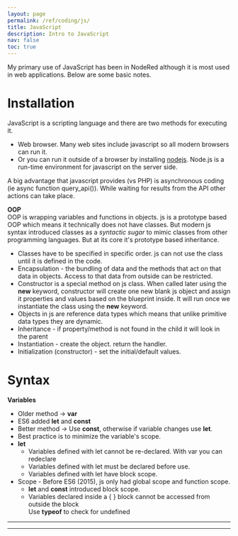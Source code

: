 ```yaml
---
layout: page
permalink: /ref/coding/js/
title: JavaScript
description: Intro to JavaScript
nav: false
toc: true
---
```

My primary use of JavaScript has been in NodeRed although it is most used in web applications. Below are some basic notes.  

# Installation
JavaScript is a scripting language and there are two methods for executing it.
* Web browser. Many web sites include javascript so all modern browsers can run it. 
* Or you can run it outside of a browser by installing [nodejs](https://nodejs.org/en/download/). Node.js is a run-time environment for javascript on the server side.  

A big advantage that javascript provides (vs PHP) is asynchronous coding (ie async function query_api()). While waiting for results from the API other actions can take place.  

**OOP**  
OOP is wrapping variables and functions in objects.  js is a prototype based OOP which means it technically does not have classes. But modern js syntax introduced classes as a *syntactic sugar* to mimic classes from other programming languages. But at its core it's prototype based inheritance.
* Classes have to be specified in specific order. js can not use the class until it is defined in the code.
* Encapsulation - the bundling of data and the methods that act on that data in objects. Access to that data from outside can be restricted.
* Constructor is a special method on js class. When called later using the **new** keyword, constructor will create one new blank js object and assign it properties and values based on the blueprint inside. It will run once we instantiate the class using the **new** keyword.
* Objects in js are reference data types which means that unlike primitive data types they are dynamic.
* Inheritance - if property/method is not found in the child it will look in the parent
* Instantiation - create the object. return the handler.
* Initialization (constructor) - set the initial/default values.

# Syntax  

**Variables**

* Older method -> **var**
* ES6 added **let** and **const**
* Better method -> Use **const**, otherwise if variable changes use **let**. 
* Best practice is to minimize the variable's scope.
* **let**
    * Variables defined with let cannot be re-declared. With var you can redeclare
    * Variables defined with let must be declared before use.
    * Variables defined with let have block scope.
* Scope - Before ES6 (2015), js only had global scope and function scope.
    *  **let** and **const** introduced block scope. 
    * Variables declared inside a { } block cannot be accessed from outside the block  
Use **typeof** to check for undefined


-----------------------------  
-----------------------------  